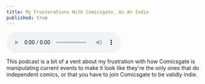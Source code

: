 ```yaml
---
title: My Frusterations With Comicsgate, As An Indie
published: true
---
```

<audio controls>
  <source src="https://cdn.glitch.com/12797d37-f66b-4e99-90b9-7ca07a6de8cf%2Fepisode8.mp3?v=1599929479516" type="audio/mpeg">
</audio>

This podcast is a bit of a vent about my frustration with how Comicsgate is manipulating current events to make it look like they're the only ones that do independent comics, or that you have to join Comicsgate to be validly indie.
